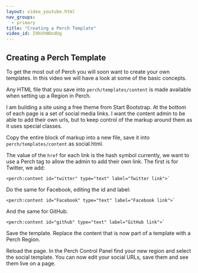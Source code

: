 ```yaml
---
layout: video_youtube.html
nav_groups:
  - primary
title: "Creating a Perch Template"
video_id: I9hVhNOndUg
---
```


## Creating a Perch Template

To get the most out of Perch you will soon want to create your own templates. In this video we will have a look at some of the basic concepts.

Any HTML file that you save into `perch/templates/content` is made available when setting up a Region in Perch.

I am building a site using a free theme from Start Bootstrap. At the bottom of each page is a set of social media links. I want the content admin to be able to add their own urls, but to keep control of the markup around them as it uses special classes.

Copy the entire block of markup into a new file, save it into `perch/templates/content` as social.html.

The value of the `href` for each link is the hash symbol currently, we want to use a Perch tag to allow the admin to add their own link. The first is for Twitter, we add:

    <perch:content id="twitter" type="text" label="Twitter link">`

Do the same for Facebook, editing the id and label:

    <perch:content id="Facebook" type="text" label="Facebook link">`

And the same for GitHub.

    <perch:content id="github" type="text" label="GitHub link">`

Save the template. Replace the content that is now part of a template with a Perch Region.

Reload the page. In the Perch Control Panel find your new region and select the social template. You can now edit your social URLs, save them and see them live on a page.
